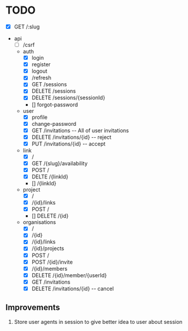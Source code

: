 # TODO

-  [x] GET /:slug
-  api
   -  [ ] /csrf
   -  auth
      -  [x] login
      -  [x] register
      -  [x] logout
      -  [x] /refresh
      -  [x] GET /sessions
      -  [x] DELETE /sessions
      -  [x] DELETE /sessions/{sessionId}
      -  [] forgot-password
   -  user
      -  [x] profile
      -  [x] change-password
      -  [x] GET /invitations -- All of user invitations
      -  [x] DELETE /invitations/{id} -- reject
      -  [x] PUT /invitations/{id} -- accept
   -  link
      -  [x] /
      -  [x] GET /{slug}/availability
      -  [x] POST /
      -  [x] DELTE /{linkId}
      -  [] /{linkId}
   -  project
      -  [x] /
      -  [x] /{id}/links
      -  [x] POST /
      -  [] DELETE /{id}
   -  organisations
      -  [x] /
      -  [x] /{id}
      -  [x] /{id}/links
      -  [x] /{id}/projects
      -  [x] POST /
      -  [x] POST /{id}/invite
      -  [x] /{id}/members
      -  [x] DELETE /{id}/member/{userId}
      -  [x] GET /invitations
      -  [x] DELETE /invitations/{id} -- cancel

## Improvements

1. Store user agents in session to give better idea to user about session
